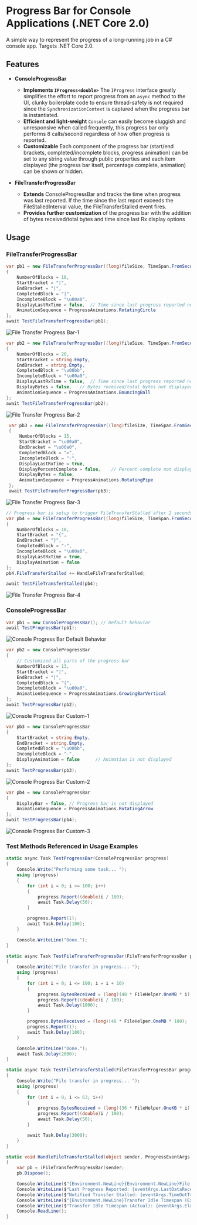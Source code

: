# Progress Bar for Console Applications (.NET Core 2.0)
A simple way to represent the progress of a long-running job in a C# console app. Targets .NET Core 2.0.

## Features
- **ConsoleProgressBar**
  - **Implements `IProgress<double>`** The `IProgress` interface greatly simplifies the effort to report progress from an `async` method to the UI, clunky boilerplate code to ensure thread-safety is not required since the `SynchronizationContext` is captured when the progress bar is instantiated.
  - **Efficient and light-weight** `Console` can easily become sluggish and unresponsive when called frequently, this progress bar only performs 8 calls/second regardless of how often progress is reported.
  - **Customizable** Each component of the progress bar (start/end brackets, completed/incomplete blocks, progress animation) can be set to any string value through public properties and each item displayed (the progress bar itself, percentage complete, animation) can be shown or hidden.

- **FileTransferProgressBar**
  - **Extends** ConsoleProgressBar and tracks the time when progress was last reported. If the time since the last report exceeds the FileStalledInterval value, the FileTransferStalled event fires.
  - **Provides further customization** of the progress bar with the addition of bytes received/total bytes and time since last Rx display options
  
## Usage
### FileTransferProgressBar
```csharp
var pb1 = new FileTransferProgressBar((long)fileSize, TimeSpan.FromSeconds(10))
{
    NumberOfBlocks = 10,
    StartBracket = "|",
    EndBracket = "|",
    CompletedBlock = "|",
    IncompleteBlock = "\u00a0",
    DisplayLastRxTime = false,	// Time since last progress reported not displayed
    AnimationSequence = ProgressAnimations.RotatingCircle
};
await TestFileTransferProgressBar(pb1);
```
![File Transfer Progress Bar-1](https://s3-us-west-1.amazonaws.com/alunapublic/console_progress_bar/FileTransferProgressBar-1.gif)
```csharp
var pb2 = new FileTransferProgressBar((long)fileSize, TimeSpan.FromSeconds(10))
{
    NumberOfBlocks = 20,
    StartBracket = string.Empty,
    EndBracket = string.Empty,
    CompletedBlock = "\u00bb",
    IncompleteBlock = "\u00a0",
    DisplayLastRxTime = false,	// Time since last progress reported not displayed
    DisplayBytes = false,	// Bytes received/total bytes not displayed
    AnimationSequence = ProgressAnimations.BouncingBall
};
await TestFileTransferProgressBar(pb2);
```
![File Transfer Progress Bar-2](https://s3-us-west-1.amazonaws.com/alunapublic/console_progress_bar/FileTransferProgressBar-2.gif)
```csharp
 var pb3 = new FileTransferProgressBar((long)fileSize, TimeSpan.FromSeconds(10))
 {
     NumberOfBlocks = 15,
     StartBracket = "\u00a0",
     EndBracket = "\u00a0",
     CompletedBlock = "=",
     IncompleteBlock = "-",
     DisplayLastRxTime = true,
     DisplayPercentComplete = false,	// Percent complete not displayed
     DisplayBytes = false,
     AnimationSequence = ProgressAnimations.RotatingPipe
 };
 await TestFileTransferProgressBar(pb3);
```
![File Transfer Progress Bar-3](https://s3-us-west-1.amazonaws.com/alunapublic/console_progress_bar/FileTransferProgressBar-3.gif)
```csharp
// Progress bar is setup to trigger FileTransferStalled after 2 seconds of inactivity
var pb4 = new FileTransferProgressBar((long)fileSize, TimeSpan.FromSeconds(2))
{
	NumberOfBlocks = 10,
	StartBracket = "{",
	EndBracket = "}",
	CompletedBlock = "-",
	IncompleteBlock = "\u00a0",
	DisplayLastRxTime = true,
	DisplayAnimation = false
};
pb4.FileTransferStalled += HandleFileTransferStalled;

await TestFileTransferStalled(pb4);
```
![File Transfer Progress Bar-4](https://s3-us-west-1.amazonaws.com/alunapublic/console_progress_bar/FileTransferProgressBar-4.gif)
### ConsoleProgressBar
```csharp
var pb1 = new ConsoleProgressBar(); // Default behavior
await TestProgressBar(pb1);
```
![Console Progress Bar Default Behavior](https://s3-us-west-1.amazonaws.com/alunapublic/console_progress_bar/ConsoleProgressBar-1.gif)
```csharp
var pb2 = new ConsoleProgressBar
{   
    // Customized all parts of the progress bar
    NumberOfBlocks = 13,
    StartBracket = "|",
    EndBracket = "|",
    CompletedBlock = "|",
    IncompleteBlock = "\u00a0",
    AnimationSequence = ProgressAnimations.GrowingBarVertical
};
await TestProgressBar(pb2);
```
![Console Progress Bar Custom-1](https://s3-us-west-1.amazonaws.com/alunapublic/console_progress_bar/ConsoleProgressBar-2.gif)
```csharp
var pb3 = new ConsoleProgressBar
{
    StartBracket = string.Empty,
    EndBracket = string.Empty,
    CompletedBlock = "\u00bb",
    IncompleteBlock = "-",
    DisplayAnimation = false      // Animation is not displayed
};
await TestProgressBar(pb3);
```
![Console Progress Bar Custom-2](https://s3-us-west-1.amazonaws.com/alunapublic/console_progress_bar/ConsoleProgressBar-3.gif)
```csharp
var pb4 = new ConsoleProgressBar
{
    DisplayBar = false, // Progress bar is not displayed
    AnimationSequence = ProgressAnimations.RotatingArrow
};
await TestProgressBar(pb4);
```
![Console Progress Bar Custom-3](https://s3-us-west-1.amazonaws.com/alunapublic/console_progress_bar/ConsoleProgressBar-4.gif)
### Test Methods Referenced in Usage Examples
```csharp
static async Task TestProgressBar(ConsoleProgressBar progress)
{
    Console.Write("Performing some task... ");
    using (progress)
    {
        for (int i = 0; i <= 100; i++)
        {
            progress.Report((double)i / 100);
            await Task.Delay(50);
        }

        progress.Report(1);
        await Task.Delay(100);
    }

    Console.WriteLine("Done.");
}
```
```csharp
static async Task TestFileTransferProgressBar(FileTransferProgressBar progress)
{
    Console.Write("File transfer in progress... ");
    using (progress)
    {
        for (int i = 0; i <= 100; i = i + 10)
        {
            progress.BytesReceived = (long)(48 * FileHelper.OneMB * i);
            progress.Report((double)i / 100);
            await Task.Delay(1000);
        }

        progress.BytesReceived = (long)(48 * FileHelper.OneMB * 100);
        progress.Report(1);
        await Task.Delay(100);
    }

    Console.WriteLine("Done.");
    await Task.Delay(2000);
}
```
```csharp
static async Task TestFileTransferStalled(FileTransferProgressBar progress)
{
	Console.Write("File transfer in progress... ");
    using (progress)
    {
        for (int i = 0; i <= 63; i++)
        {
            progress.BytesReceived = (long)(36 * FileHelper.OneKB * i);
            progress.Report((double)i / 100);
            await Task.Delay(50);
        }

		await Task.Delay(3000);
    }
}
```
```csharp
static void HandleFileTransferStalled(object sender, ProgressEventArgs eventArgs)
{
	var pb = (FileTransferProgressBar)sender;
	pb.Dispose();

	Console.WriteLine($"{Environment.NewLine}{Environment.NewLine}File transfer stalled!");
	Console.WriteLine($"Last Progress Reported: {eventArgs.LastDataReceived}");
	Console.WriteLine($"Notified Transfer Stalled: {eventArgs.TimeOutTriggered}");
	Console.WriteLine($"{Environment.NewLine}Transfer Idle Timespan (Expected): {pb.FileStalledInterval.ToFormattedString()}");
	Console.WriteLine($"Transfer Idle Timespan (Actual): {eventArgs.Elapsed.ToFormattedString()}");
	Console.ReadLine();
}
```
